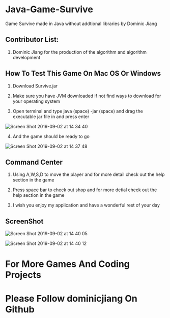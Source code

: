 # Java-Game-Survive

Game Survive made in Java without addtional libraries by Dominic Jiang

## Contributor List:

1. Dominic Jiang for the production of the algorithm and algorithm development

## How To Test This Game On Mac OS Or Windows

1. Download Survive.jar 

2. Make sure you have JVM downloaded if not find ways to download for your operating system

3. Open terminal and type java (space) -jar (space) and drag the executable jar file in and press enter 

![Screen Shot 2019-09-02 at 14 34 40](https://user-images.githubusercontent.com/49256436/64133965-f3bfe380-cd8e-11e9-9f9e-0f37cc93416a.png)

4. And the game should be ready to go 

![Screen Shot 2019-09-02 at 14 37 48](https://user-images.githubusercontent.com/49256436/64134025-66c95a00-cd8f-11e9-918c-7e18efc702a1.png)

## Command Center

1. Using A,W,S,D to move the player and for more detail check out the help section in the game

2. Press space bar to check out shop and for more detial check out the help section in the game

3. I wish you enjoy my application and have a wonderful rest of your day

## ScreenShot

![Screen Shot 2019-09-02 at 14 40 05](https://user-images.githubusercontent.com/49256436/64134120-025aca80-cd90-11e9-8f53-61ea7f05e79b.png)

![Screen Shot 2019-09-02 at 14 40 12](https://user-images.githubusercontent.com/49256436/64134140-1dc5d580-cd90-11e9-930b-f4bcec2e48fd.png)


# For More Games And Coding Projects 
# Please Follow dominicjiang On Github

